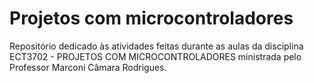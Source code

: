 # Projetos com microcontroladores

Repositório dedicado às atividades feitas durante as aulas da disciplina ECT3702 - PROJETOS COM MICROCONTROLADORES ministrada pelo Professor Marconi Câmara Rodrigues.

